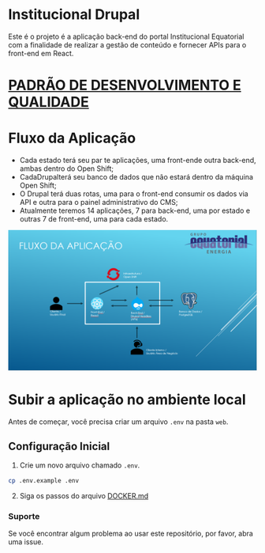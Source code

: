 # Institucional Drupal
Este é o projeto é a aplicação back-end do portal Institucional Equatorial com a finalidade de realizar a gestão de conteúdo e fornecer APIs para o front-end em React. 

# [PADRÃO DE DESENVOLVIMENTO E QUALIDADE](README-Definições.md)

# Fluxo da Aplicação
- Cada estado terá seu par te aplicações, uma front-ende outra back-end, ambas dentro do Open Shift;
- CadaDrupalterá seu banco de dados que não estará dentro da máquina Open Shift;
- O Drupal terá duas rotas, uma para o front-end consumir os dados via API e outra para o painel administrativo do CMS;
- Atualmente teremos 14 aplicações, 7 para back-end, uma por estado e outras 7 de front-end, uma para cada estado.

![Fluxo da aplicação](/readme/fluxo_aplica.png)


# Subir a aplicação no ambiente local
Antes de começar, você precisa criar um arquivo `.env` na pasta `web`.

## Configuração Inicial

1. Crie um novo arquivo chamado `.env`.

```bash
cp .env.example .env
```

2. Siga os passos do arquivo [DOCKER.md](/readme/DOCKER.md)

### Suporte

Se você encontrar algum problema ao usar este repositório, por favor, abra uma issue.
